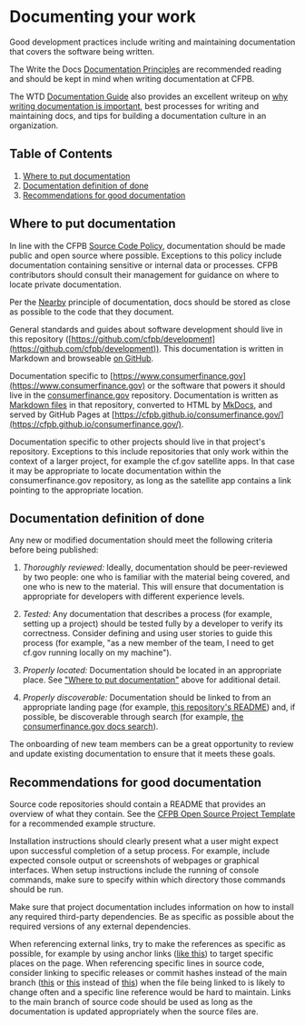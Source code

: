 # Documenting your work

Good development practices include writing and maintaining documentation that covers the software being written.

The Write the Docs
[Documentation Principles](https://www.writethedocs.org/guide/writing/docs-principles/)
are recommended reading and should be kept in mind when writing documentation at CFPB.

The WTD [Documentation Guide](https://www.writethedocs.org/guide/) also provides an excellent writeup on
[why writing documentation is important](https://www.writethedocs.org/guide/writing/beginners-guide-to-docs/#why-write-docs),
best processes for writing and maintaining docs, and tips for building a documentation culture in an organization.

## Table of Contents

1. [Where to put documentation](#where-to-put-documentation)
1. [Documentation definition of done](#documentation-definition-of-done)
1. [Recommendations for good documentation](#recommendations-for-good-documentation)

## Where to put documentation

In line with the CFPB [Source Code Policy](https://github.com/cfpb/source-code-policy/),
documentation should be made public and open source where possible.
Exceptions to this policy include documentation containing sensitive or internal data or processes.
CFPB contributors should consult their management for guidance on where to locate private documentation.

Per the [Nearby](https://www.writethedocs.org/guide/writing/docs-principles/#nearby) principle of documentation,
docs should be stored as close as possible to the code that they document.

General standards and guides about software development should live in this repository
([https://github.com/cfpb/development](https://github.com/cfpb/development)).
This documentation is written in Markdown and browseable
[on GitHub](https://github.com/cfpb/development#cfpb-development-guidelines).

Documentation specific to [https://www.consumerfinance.gov](https://www.consumerfinance.gov)
or the software that powers it should live in the [consumerfinance.gov](https://github.com/cfpb/consumerfinance.gov) repository.
Documentation is written as [Markdown files](https://github.com/cfpb/consumerfinance.gov/tree/main/docs)
in that repository, converted to HTML by [MkDocs](https://www.mkdocs.org/),
and served by GitHub Pages at [https://cfpb.github.io/consumerfinance.gov/](https://cfpb.github.io/consumerfinance.gov/).

Documentation specific to other projects should live in that project's repository.
Exceptions to this include repositories that only work within the context of a larger project,
for example the cf.gov satellite apps.
In that case it may be appropriate to locate documentation within the consumerfinance.gov repository,
as long as the satellite app contains a link pointing to the appropriate location.

## Documentation definition of done

Any new or modified documentation should meet the following criteria before being published:

1. _Thoroughly reviewed:_
Ideally, documentation should be peer-reviewed by two people:
one who is familiar with the material being covered, and one who is new to the material.
This will ensure that documentation is appropriate for developers with different experience levels.

1. _Tested:_
Any documentation that describes a process (for example, setting up a project)
should be tested fully by a developer to verify its correctness.
Consider defining and using user stories to guide this process
(for example, "as a new member of the team, I need to get cf.gov running locally on my machine").

1. _Properly located:_
Documentation should be located in an appropriate place.
See ["Where to put documentation"](#where-to-put-documentation) above for additional detail.

1. _Properly discoverable:_
Documentation should be linked to from an appropriate landing page
(for example, [this repository's README](https://github.com/cfpb/development/blob/main/README.md))
and, if possible, be discoverable through search
(for example, [the consumerfinance.gov docs search](https://cfpb.github.io/consumerfinance.gov/search.html?q=testing)).

The onboarding of new team members can be a great opportunity to review and
update existing documentation to ensure that it meets these goals.

## Recommendations for good documentation

Source code repositories should contain a README that provides an overview of
what they contain. See the
[CFPB Open Source Project Template](https://github.com/cfpb/open-source-project-template)
for a recommended example structure.

Installation instructions should clearly present what a user might expect upon
successful completion of a setup process.
For example, include expected console output or screenshots of webpages or graphical interfaces.
When setup instructions include the running of console commands,
make sure to specify within which directory those commands should be run.

Make sure that project documentation includes information on how to install any
required third-party dependencies.
Be as specific as possible about the required versions of any external dependencies.

When referencing external links, try to make the references as specific as possible,
for example by using anchor links
([like this](https://github.com/cfpb/development/#guides)) to target specific places on the page.
When referencing specific lines in source code, consider linking to specific
releases or commit hashes instead of the main branch
([this](https://github.com/cfpb/consumerfinance.gov/blob/7.2.2/tox.ini#L105) or
[this](https://github.com/cfpb/consumerfinance.gov/blob/fb16e906bc4935669f880c270ccf4e32b930b068/tox.ini#L105)
instead of
[this](https://github.com/cfpb/consumerfinance.gov/blob/main/tox.ini#L105))
when the file being linked to is likely to change often and a specific line reference would be hard to maintain.
Links to the main branch of source code should be used as long as the
documentation is updated appropriately when the source files are.
